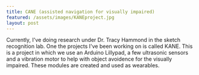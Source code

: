 ```yaml
---
title: CANE (assisted navigation for visually impaired)
featured: /assets/images/KANEproject.jpg
layout: post
---
```


<p>Currently, I've doing research under Dr. Tracy Hammond in the sketch recognition lab. One the projects I've been working on is called KANE. This is a project in which we use an Arduino Lillypad, a few ultrasonic sensors and a vibration motor to help with object avoidence for the visually impaired. These modules are created and used as wearables.</p>
